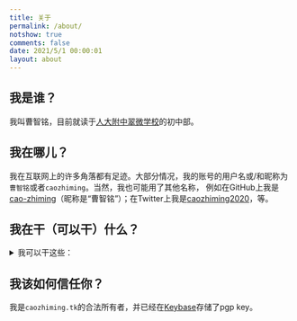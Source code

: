 ```yaml
---
title: 关于
permalink: /about/
notshow: true
comments: false
date: 2021/5/1 00:00:01
layout: about
---
```


## 我是谁？

我叫曹智铭，目前就读于[人大附中翠微学校](http://www.rdfzcw.cn/)的初中部。
<!-- more -->

## 我在哪儿？

我在互联网上的许多角落都有足迹。大部分情况，我的账号的用户名或/和昵称为```曹智铭```或者```caozhiming```。当然，我也可能用了其他名称，
例如在GitHub上我是[cao-zhiming](http://github.com/cao-zhiming)（昵称是“曹智铭”）；在Twitter上我是[caozhiming2020](http://twitter.com/caozhiming2020)，等。

## 我在干（可以干）什么？

<details><summary>我可以干这些：</summary>
<li>数学：★★★☆☆</li><li>英语：★★★★☆</li><li>前端：★★★☆☆</li><li>PHP：★★☆☆☆</li><li>Git：★★★☆☆</li></details>

## 我该如何信任你？

我是```caozhiming.tk```的合法所有者，并已经在[Keybase](http://keybase.io)存储了pgp key。